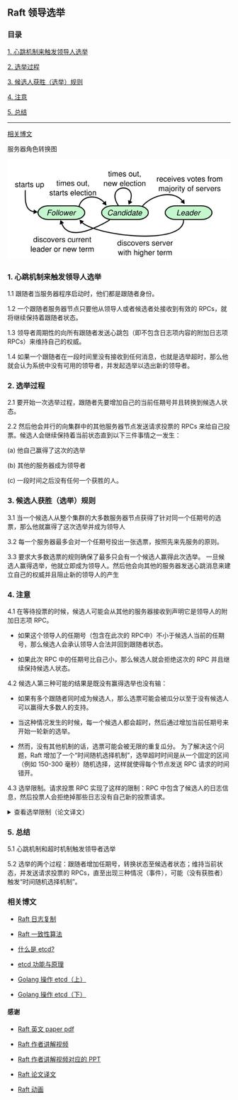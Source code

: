 ## Raft 领导选举

### 目录

[1. 心跳机制来触发领导人选举](#1-心跳机制来触发领导人选举)

[2. 选举过程](#2-选举过程)

[3. 候选人获胜（选举）规则](#3-候选人获胜选举规则)

[4. 注意](#4-注意)

[5. 总结](#5-总结)

--- 

[相关博文](#相关博文)

服务器角色转换图

![Alt text](./images/server_status.png)

### 1. 心跳机制来触发领导人选举

1.1 跟随者当服务器程序启动时，他们都是跟随者身份。

1.2 一个跟随者服务器节点只要他从领导人或者候选者处接收到有效的 RPCs，就将继续保持着跟随者状态。

1.3 领导者周期性的向所有跟随者发送心跳包（即不包含日志项内容的附加日志项 RPCs）来维持自己的权威。

1.4 如果一个跟随者在一段时间里没有接收到任何消息，也就是选举超时，那么他就会认为系统中没有可用的领导者，并发起选举以选出新的领导者。

### 2. 选举过程

2.1 要开始一次选举过程，跟随者先要增加自己的当前任期号并且转换到候选人状态。

2.2 然后他会并行的向集群中的其他服务器节点发送请求投票的 RPCs 来给自己投票。候选人会继续保持着当前状态直到以下三件事情之一发生：

(a) 他自己赢得了这次的选举

(b) 其他的服务器成为领导者

(c) 一段时间之后没有任何一个获胜的人。

### 3. 候选人获胜（选举）规则

3.1 当一个候选人从整个集群的大多数服务器节点获得了针对同一个任期号的选票，那么他就赢得了这次选举并成为领导人

3.2 每一个服务器最多会对一个任期号投出一张选票，按照先来先服务的原则。

3.3 要求大多数选票的规则确保了最多只会有一个候选人赢得此次选举。
一旦候选人赢得选举，他就立即成为领导人。然后他会向其他的服务器发送心跳消息来建立自己的权威并且阻止新的领导人的产生

### 4. 注意

4.1 在等待投票的时候，候选人可能会从其他的服务器接收到声明它是领导人的附加日志项 RPC。

- 如果这个领导人的任期号（包含在此次的 RPC中）不小于候选人当前的任期号，那么候选人会承认领导人合法并回到跟随者状态。 

- 如果此次 RPC 中的任期号比自己小，那么候选人就会拒绝这次的 RPC 并且继续保持候选人状态。

4.2 候选人第三种可能的结果是既没有赢得选举也没有输：

- 如果有多个跟随者同时成为候选人，那么选票可能会被瓜分以至于没有候选人可以赢得大多数人的支持。

- 当这种情况发生的时候，每一个候选人都会超时，然后通过增加当前任期号来开始一轮新的选举。

- 然而，没有其他机制的话，选票可能会被无限的重复瓜分。
为了解决这个问题，Raft 增加了一个“时间随机选择机制”，选举超时时间是从一个固定的区间（例如 150-300 毫秒）随机选择，这样就使得每个节点发送 RPC 请求的时间错开。

4.3 选举限制。请求投票 RPC 实现了这样的限制：RPC 中包含了候选人的日志信息，然后投票人会拒绝掉那些日志没有自己新的投票请求。

<details>
<summary>查看选举限制（论文译文）</summary>

在任何基于领导人的一致性算法中，领导人都必须存储所有已经提交的日志条目。
在某些一致性算法中，例如 Viewstamped Replication，某个节点即使是一开始并没有包含所有已经提交的日志条目，它也能被选为领导者。
这些算法都包含一些额外的机制来识别丢失的日志条目并把他们传送给新的领导人，要么是在选举阶段要么在之后很快进行。
不幸的是，这种方法会导致相当大的额外的机制和复杂性。
Raft 使用了一种更加简单的方法，它可以保证所有之前的任期号中已经提交的日志条目在选举的时候都会出现在新的领导人中，不需要传送这些日志条目给领导人。
这意味着日志条目的传送是单向的，只从领导人传给跟随者，并且领导人从不会覆盖自身本地日志中已经存在的条目。

Raft 使用投票的方式来阻止一个候选人赢得选举除非这个候选人包含了所有已经提交的日志条目。
候选人为了赢得选举必须联系集群中的大部分节点，这意味着每一个已经提交的日志条目在这些服务器节点中肯定存在于至少一个节点上。
如果候选人的日志至少和大多数的服务器节点一样新（这个新的定义会在下面讨论），那么他一定持有了所有已经提交的日志条目。
请求投票 RPC 实现了这样的限制：RPC 中包含了候选人的日志信息，然后投票人会拒绝掉那些日志没有自己新的投票请求。

</details>

### 5. 总结

5.1 心跳机制和超时机制触发领导者选举

5.2 选举的两个过程：跟随者增加任期号，转换状态至候选者状态；维持当前状态，并发送请求投票的 RPCs，直至出现三种情况（事件），可能（没有获胜者）触发“时间随机选择机制”。

### 相关博文

- [Raft 日志复制](/tech/distributed/raft/raft_log_replication.md)

- [Raft 一致性算法](/tech/distributed/raft/raft_consensus_algorithm.md)

- [什么是 etcd?](/tech/distributed/etcd/etcd_study_1_what_is_etcd.md)

- [etcd 功能与原理](/tech/distributed/etcd/etcd_function_and_principle.md)

- [Golang 操作 etcd（上）](/tech/distributed/etcd/etcd_usage_golang_1.md)

- [Golang 操作 etcd（下）](/tech/distributed/etcd/etcd_usage_golang_2.md)


#### 感谢

- [Raft 英文 paper pdf](https://ramcloud.atlassian.net/wiki/download/attachments/6586375/raft.pdf)

- [Raft 作者讲解视频](https://www.youtube.com/watch?v=YbZ3zDzDnrw&feature=youtu.be)

- [Raft 作者讲解视频对应的 PPT](https://ramcloud.atlassian.net/wiki/download/attachments/6586375/raft.pdf)

- [Raft 论文译文](https://github.com/maemual/raft-zh_cn/blob/master/raft-zh_cn.md)

- [Raft 动画](http://thesecretlivesofdata.com/raft/)


